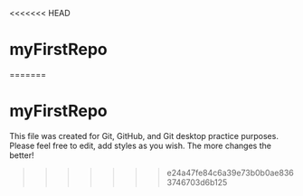 <<<<<<< HEAD
# myFirstRepo
=======
# myFirstRepo
This file was created for Git, GitHub, and Git desktop practice purposes. Please feel free to edit, add styles as you wish. The more changes the better!
>>>>>>> e24a47fe84c6a39e73b0b0ae8363746703d6b125
